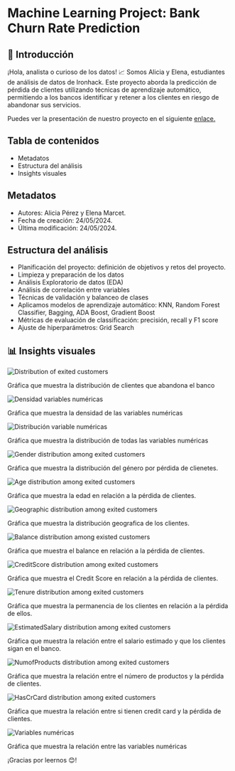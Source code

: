 # Machine Learning Project: Bank Churn Rate Prediction

## 👋 Introducción

¡Hola, analista o curioso de los datos! 📈 Somos Alicia y Elena, estudiantes de análisis de datos de Ironhack. Este proyecto aborda la predicción de pérdida de clientes utilizando técnicas de aprendizaje automático, permitiendo a los bancos identificar y retener a los clientes en riesgo de abandonar sus servicios.

Puedes ver la presentación de nuestro proyecto en el siguiente <a href="https://docs.google.com/presentation/d/1ktLRH-_VtkAzJH6bHEgY3jY7S1enClySGO14q_khs5w/edit#slide=id.g2dfb7b9197d_0_33">enlace.</a>


## Tabla de contenidos

- Metadatos
- Estructura del análisis
- Insights visuales

## Metadatos

- Autores: Alicia Pérez y Elena Marcet.
- Fecha de creación: 24/05/2024.
- Última modificación: 24/05/2024.

## Estructura del análisis

- Planificación del proyecto: definición de objetivos y retos del proyecto.
- Limpieza y preparación de los datos
- Análisis Exploratorio de datos (EDA)
- Análisis de correlación entre variables
- Técnicas de validación y balanceo de clases
- Aplicamos modelos de aprendizaje automático: KNN, Random Forest Classifier, Bagging, ADA Boost, Gradient Boost
- Métricas de evaluación de classificación: precisión, recall y F1 score
- Ajuste de hiperparámetros: Grid Search

## 📊 Insights visuales

![Distribution of exited customers](https://drive.google.com/uc?export=view&id=1TKFSevj04IfNyH3uVOpgI8zcmsr2sdqx)

Gráfica que muestra la distribución de clientes que abandona el banco

![Densidad variables numéricas](https://drive.google.com/uc?export=view&id=1jyha1xPbGGWpABKgAkh3gHOKe4YNc1Ml)

Gráfica que muestra la densidad de las variables numéricas

![Distribución variable numéricas](https://drive.google.com/uc?export=view&id=1GW4ria9gDhjgXeIuMHt5gOyCh6mL1TUz)

Gráfica que muestra la distribución de todas las variables numéricas

![Gender distribution among exited customers](https://drive.google.com/uc?export=view&id=1p0U5dd7QI2z1zR1mUpLcqA_Gcgr8IrGh)

Gráfica que muestra la distribución del género por pérdida de clienetes.

![Age distribution among exited customers](https://drive.google.com/uc?export=view&id=1Ae7Hvq204SwgaqQ68GB76DMDMma19s7x)

Gráfica que muestra la edad en relación a la pérdida de clientes. 

![Geographic distribution among exited customers](https://drive.google.com/uc?export=view&id=1SOTG-BmI7yiPTHpyKcHyQcSjG7OGHuhN)

Gráfica que muestra la distribución geografica de los clientes. 

![Balance distribution among existed customers](https://drive.google.com/uc?export=view&id=1r4Dt_aBuWyJV7peVn4Ho6G7puuMpif9f)

Gráfica que muestra el balance en relación a la pérdida de clientes. 

![CreditScore distribution among exited customers](https://drive.google.com/uc?export=view&id=1kO_OtiyiU2gXORvo1mHlLPwxU1iYK9y6)

Gráfica que muestra el Credit Score en relación a la pérdida de clientes. 

![Tenure distribution among exited customers](https://drive.google.com/uc?export=view&id=1VJCbVLZXBIPjkbj8p8_INEDeCY6_DNQi)

Gráfica que muestra la permanencia de los clientes en relación a la pérdida de ellos. 

![EstimatedSalary distribution among exited customers](https://drive.google.com/uc?export=view&id=1jdRNi6HLptEgC3OW2h0h-9SzuPitIESX)

Gráfica que muestra la relación entre el salario estimado y que los clientes sigan en el banco. 

![NumofProducts distribution among exited customers](https://drive.google.com/uc?export=view&id=1pyhtPLzO-PQQ66PrOjJGRvOtbNfP0TGk)

Gráfica que muestra la relación entre el número de productos y la pérdida de clientes. 

![HasCrCard distribution among exited customers](https://drive.google.com/uc?export=view&id=1j5q31zeZD9_mshyFHJePlgCZOxS2D_qc)

Gráfica que muestra la relación entre si tienen credit card y la pérdida de clientes. 

![Variables numéricas](https://drive.google.com/uc?export=view&id=1rArEC0eWJloigybCKJ_ala7g_eIXzsW3)

Gráfica que muestra la relación entre las variables numéricas


¡Gracias por leernos 😊!